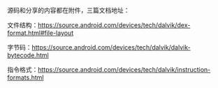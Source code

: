 源码和分享的内容都在附件，三篇文档地址：

文件结构：https://source.android.com/devices/tech/dalvik/dex-format.html#file-layout

字节码：https://source.android.com/devices/tech/dalvik/dalvik-bytecode.html

指令格式：https://source.android.com/devices/tech/dalvik/instruction-formats.html
